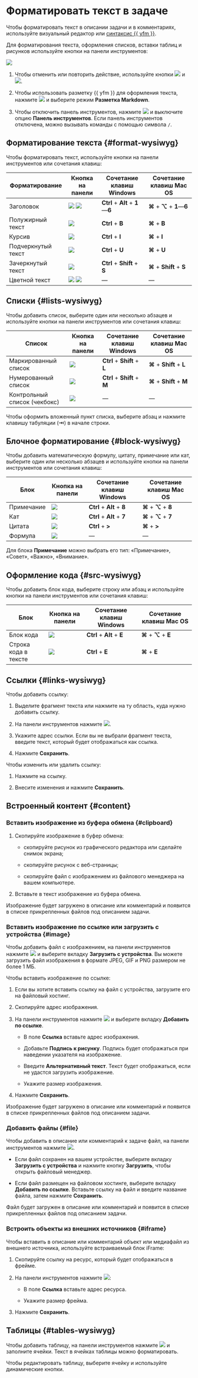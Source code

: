 # Форматировать текст в задаче

Чтобы форматировать текст в описании задачи и в комментариях, используйте визуальный редактор или [синтаксис {{ yfm }}](../user/syntax-yfm.md).

Для форматирования текста, оформления списков, вставки таблиц и рисунков используйте кнопки на панели инструментов:

![](../../_assets/tracker/text-edit/toolbar.png)

1. Чтобы отменить или повторить действие, используйте кнопки ![](../../_assets/tracker/text-edit/undo.svg) и ![](../../_assets/tracker/text-edit/redo.svg).

1. Чтобы использовать разметку {{ yfm }} для оформления текста, нажмите ![](../../_assets/tracker/text-edit/set.svg) и выберите режим **Разметка Markdown**.

1. Чтобы отключить панель инструментов, нажмите ![](../../_assets/tracker/text-edit/set.svg) и выключите опцию **Панель инструментов**. Если панель инструментов отключена, можно вызывать команды с помощью символа `/`.

## Форматирование текста {#format-wysiwyg}

Чтобы форматировать текст, используйте кнопки на панели инструментов или сочетания клавиш:

Форматирование | Кнопка на панели | Сочетание клавиш Windows | Сочетание клавиш Mac OS
--- | --- | --- | ---
Заголовок | ![](../../_assets/tracker/text-edit/header.svg) ![](../../_assets/tracker/text-edit/show.svg) | **Ctrl** + **Alt** + **1**—**6** | **⌘** + **⌥** + **1**—**6**
Полужирный текст | ![](../../_assets/tracker/text-edit/bold.svg) | **Ctrl** + **B** | **⌘** + **B**
Курсив | ![](../../_assets/tracker/text-edit/italic.svg) | **Ctrl** + **I** | **⌘** + **I**
Подчеркнутый текст | ![](../../_assets/tracker/text-edit/underline.svg) | **Ctrl** + **U** | **⌘** + **U**
Зачеркнутый текст | ![](../../_assets/tracker/text-edit/strikethrough.svg) | **Ctrl** + **Shift** + **S** | **⌘** + **Shift** + **S**
Цветной текст | ![](../../_assets/tracker/text-edit/color.svg) ![](../../_assets/tracker/text-edit/show.svg) | — | —

## Списки {#lists-wysiwyg}

Чтобы добавить список, выберите один или несколько абзацев и используйте кнопки на панели инструментов или сочетания клавиш:

Список | Кнопка на панели | Сочетание клавиш Windows | Сочетание клавиш Mac OS
--- | --- | --- | ---
Маркированный список | ![](../../_assets/tracker/text-edit/ul.svg) | **Ctrl** + **Shift** + **L** | **⌘** + **Shift** + **L**
Нумерованный список | ![](../../_assets/tracker/text-edit/ol.svg) | **Ctrl** + **Shift** + **M** | **⌘** + **Shift** + **M**
Контрольный список (чекбокс) | ![](../../_assets/tracker/text-edit/checkbox.svg) | — | —

Чтобы оформить вложенный пункт списка, выберите абзац и нажмите клавишу табуляции (**⇥**) в начале строки.

## Блочное форматирование {#block-wysiwyg}

Чтобы добавить математическую формулу, цитату, примечание или кат, выберите один или несколько абзацев и используйте кнопки на панели инструментов или сочетания клавиш:

Блок | Кнопка на панели | Сочетание клавиш Windows | Сочетание клавиш Mac OS
--- | --- | --- | ---
Примечание | ![](../../_assets/tracker/text-edit/note.svg) | **Ctrl** + **Alt** + **8** | **⌘** + **⌥** + **8**
Кат | ![](../../_assets/tracker/text-edit/cut.svg) | **Ctrl** + **Alt** + **7** | **⌘** + **⌥** + **7**
Цитата | ![](../../_assets/tracker/text-edit/quote.svg) | **Ctrl** + **>** | **⌘** + **>**
Формула | ![](../../_assets/tracker/text-edit/formula.svg) | — | —

Для блока **Примечание** можно выбрать его тип: «Примечание», «Совет», «Важно», «Внимание».

## Оформление кода {#src-wysiwyg}

Чтобы добавить блок кода, выберите строку или абзац и используйте кнопки на панели инструментов или сочетания клавиш:

Блок | Кнопка на панели | Сочетание клавиш Windows | Сочетание клавиш Mac OS
--- | --- | --- | ---
Блок кода | ![](../../_assets/tracker/text-edit/code-block.svg) | **Ctrl** + **Alt** + **E** | **⌘** + **⌥** + **E**
Строка кода в тексте| ![](../../_assets/tracker/text-edit/inline-code.svg) | **Ctrl** + **E** | **⌘** + **E**

## Ссылки {#links-wysiwyg}

Чтобы добавить ссылку:

1. Выделите фрагмент текста или нажмите на ту область, куда нужно добавить ссылку.

1. На панели инструментов нажмите ![](../../_assets/tracker/text-edit/link.svg).

1. Укажите адрес ссылки. Если вы не выбрали фрагмент текста, введите текст, который будет отображаться как ссылка.

1. Нажмите **Сохранить**.

Чтобы изменить или удалить ссылку:

1. Нажмите на ссылку.

1. Внесите изменения и нажмите **Сохранить**.

## Встроенный контент {#content}

### Вставить изображение из буфера обмена {#clipboard}

1. Скопируйте изображение в буфер обмена:

    * скопируйте рисунок из графического редактора или сделайте снимок экрана;

    * скопируйте рисунок с веб-страницы;

    * скопируйте файл с изображением из файлового менеджера на вашем компьютере.

1. Вставьте в текст изображение из буфера обмена. 

Изображение будет загружено в описание или комментарий и появится в списке прикрепленных файлов под описанием задачи.

### Вставить изображение по ссылке или загрузить с устройства {#image}

Чтобы добавить файл с изображением, на панели инструментов нажмите ![](../../_assets/tracker/text-edit/image.svg) и выберите вкладку **Загрузить с устройства**. Вы можете загрузить файл изображения в формате JPEG, GIF и PNG размером не более 1 МБ.

Чтобы вставить изображение по ссылке:
1. Если вы хотите вставить ссылку на файл с устройства, загрузите его на файловый хостинг.

1. Скопируйте адрес изображения.

1. На панели инструментов нажмите ![](../../_assets/tracker/text-edit/image.svg) и выберите вкладку **Добавить по ссылке**.

    * В поле **Ссылка** вставьте адрес изображения.

    * Добавьте **Подпись к рисунку**. Подпись будет отображаться при наведении указателя на изображение.

    * Введите **Альтернативный текст**. Текст будет отображаться, если не удастся загрузить изображение.

    * Укажите размер изображения.

1. Нажмите **Сохранить**.

Изображение будет загружено в описание или комментарий и появится в списке прикрепленных файлов под описанием задачи.

### Добавить файлы {#file}

Чтобы добавить в описание или комментарий к задаче файл, на панели инструментов нажмите ![](../../_assets/tracker/svg/icon-file.svg).

* Если файл сохранен на вашем устройстве, выберите вкладку **Загрузить с устройства** и нажмите кнопку **Загрузить**, чтобы открыть файловый менеджер.

* Если файл размещен на файловом хостинге, выберите вкладку **Добавить по ссылке**. Вставьте ссылку на файл и введите название файла, затем нажмите **Сохранить**. 

Файл будет загружен в описание или комментарий и появится в списке прикрепленных файлов под описанием задачи.

### Встроить объекты из внешних источников {#iframe}

Чтобы вставить в описание или комментарий объект или медиафайл из внешнего источника, используйте встраиваемый блок iFrame:

1. Скопируйте ссылку на ресурс, который будет отображаться в фрейме.

1. На панели инструментов нажмите ![](../../_assets/tracker/text-edit/iframe.svg):

    * В поле **Ссылка** вставьте адрес ресурса.

    * Укажите размер фрейма.

1. Нажмите **Сохранить**.

## Таблицы {#tables-wysiwyg}

Чтобы добавить таблицу, на панели инструментов нажмите ![](../../_assets/tracker/text-edit/table.svg) и заполните ячейки. Текст в ячейках таблицы можно форматировать.

Чтобы редактировать таблицу, выберите ячейку и используйте динамические кнопки.
